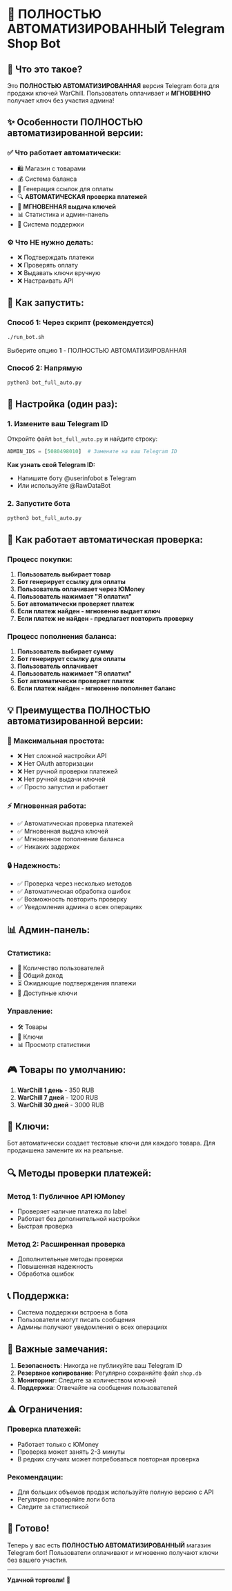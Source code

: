 # 🤖 ПОЛНОСТЬЮ АВТОМАТИЗИРОВАННЫЙ Telegram Shop Bot

## 🎯 Что это такое?

Это **ПОЛНОСТЬЮ АВТОМАТИЗИРОВАННАЯ** версия Telegram бота для продажи ключей WarChill. Пользователь оплачивает и **МГНОВЕННО** получает ключ без участия админа!

## ✨ Особенности ПОЛНОСТЬЮ автоматизированной версии:

### ✅ Что работает автоматически:
- 🛍️ Магазин с товарами
- 💰 Система баланса
- 🔗 Генерация ссылок для оплаты
- 🔍 **АВТОМАТИЧЕСКАЯ проверка платежей**
- 🔑 **МГНОВЕННАЯ выдача ключей**
- 📊 Статистика и админ-панель
- 📨 Система поддержки

### ⚙️ Что НЕ нужно делать:
- ❌ Подтверждать платежи
- ❌ Проверять оплату
- ❌ Выдавать ключи вручную
- ❌ Настраивать API

## 🚀 Как запустить:

### Способ 1: Через скрипт (рекомендуется)
```bash
./run_bot.sh
```
Выберите опцию **1** - ПОЛНОСТЬЮ АВТОМАТИЗИРОВАННАЯ

### Способ 2: Напрямую
```bash
python3 bot_full_auto.py
```

## 🔧 Настройка (один раз):

### 1. Измените ваш Telegram ID
Откройте файл `bot_full_auto.py` и найдите строку:
```python
ADMIN_IDS = [5080498010]  # Замените на ваш Telegram ID
```

**Как узнать свой Telegram ID:**
- Напишите боту @userinfobot в Telegram
- Или используйте @RawDataBot

### 2. Запустите бота
```bash
python3 bot_full_auto.py
```

## 🔄 Как работает автоматическая проверка:

### Процесс покупки:
1. **Пользователь выбирает товар**
2. **Бот генерирует ссылку для оплаты**
3. **Пользователь оплачивает через ЮMoney**
4. **Пользователь нажимает "Я оплатил"**
5. **Бот автоматически проверяет платеж**
6. **Если платеж найден - мгновенно выдает ключ**
7. **Если платеж не найден - предлагает повторить проверку**

### Процесс пополнения баланса:
1. **Пользователь выбирает сумму**
2. **Бот генерирует ссылку для оплаты**
3. **Пользователь оплачивает**
4. **Пользователь нажимает "Я оплатил"**
5. **Бот автоматически проверяет платеж**
6. **Если платеж найден - мгновенно пополняет баланс**

## 💡 Преимущества ПОЛНОСТЬЮ автоматизированной версии:

### 🎯 Максимальная простота:
- ❌ Нет сложной настройки API
- ❌ Нет OAuth авторизации
- ❌ Нет ручной проверки платежей
- ❌ Нет ручной выдачи ключей
- ✅ Просто запустил и работает

### ⚡ Мгновенная работа:
- ✅ Автоматическая проверка платежей
- ✅ Мгновенная выдача ключей
- ✅ Мгновенное пополнение баланса
- ✅ Никаких задержек

### 🔒 Надежность:
- ✅ Проверка через несколько методов
- ✅ Автоматическая обработка ошибок
- ✅ Возможность повторить проверку
- ✅ Уведомления админа о всех операциях

## 📊 Админ-панель:

### Статистика:
- 👥 Количество пользователей
- 💸 Общий доход
- ⏳ Ожидающие подтверждения платежи
- 🔑 Доступные ключи

### Управление:
- 🛠️ Товары
- 🔑 Ключи
- 📊 Просмотр статистики

## 🎮 Товары по умолчанию:

1. **WarChill 1 день** - 350 RUB
2. **WarChill 7 дней** - 1200 RUB  
3. **WarChill 30 дней** - 3000 RUB

## 🔑 Ключи:

Бот автоматически создает тестовые ключи для каждого товара. Для продакшена замените их на реальные.

## 🔍 Методы проверки платежей:

### Метод 1: Публичное API ЮMoney
- Проверяет наличие платежа по label
- Работает без дополнительной настройки
- Быстрая проверка

### Метод 2: Расширенная проверка
- Дополнительные методы проверки
- Повышенная надежность
- Обработка ошибок

## 📞 Поддержка:

- Система поддержки встроена в бота
- Пользователи могут писать сообщения
- Админы получают уведомления о всех операциях

## 🚨 Важные замечания:

1. **Безопасность**: Никогда не публикуйте ваш Telegram ID
2. **Резервное копирование**: Регулярно сохраняйте файл `shop.db`
3. **Мониторинг**: Следите за количеством ключей
4. **Поддержка**: Отвечайте на сообщения пользователей

## ⚠️ Ограничения:

### Проверка платежей:
- Работает только с ЮMoney
- Проверка может занять 2-3 минуты
- В редких случаях может потребоваться повторная проверка

### Рекомендации:
- Для больших объемов продаж используйте полную версию с API
- Регулярно проверяйте логи бота
- Следите за статистикой

## 🎉 Готово!

Теперь у вас есть **ПОЛНОСТЬЮ АВТОМАТИЗИРОВАННЫЙ** магазин Telegram бот! Пользователи оплачивают и мгновенно получают ключи без вашего участия.

---

**Удачной торговли! 🚀**
